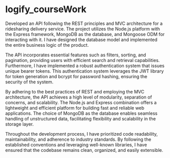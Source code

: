 # logify_courseWork

Developed an API following the REST principles and MVC architecture for a ridesharing delivery service. The project utilizes the Node.js platform with the Express framework, MongoDB as the database, and Mongoose ODM for interacting with it. I have designed the database model and implemented the entire business logic of the product.

The API incorporates essential features such as filters, sorting, and pagination, providing users with efficient search and retrieval capabilities. Furthermore, I have implemented a robust authentication system that issues unique bearer tokens. This authentication system leverages the JWT library for token generation and bcrypt for password hashing, ensuring the security of the system.

By adhering to the best practices of REST and employing the MVC architecture, the API achieves a high level of modularity, separation of concerns, and scalability. The Node.js and Express combination offers a lightweight and efficient platform for building fast and reliable web applications. The choice of MongoDB as the database enables seamless handling of unstructured data, facilitating flexibility and scalability in the storage layer.

Throughout the development process, I have prioritized code readability, maintainability, and adherence to industry standards. By following the established conventions and leveraging well-known libraries, I have ensured that the codebase remains clean, organized, and easily extensible.

